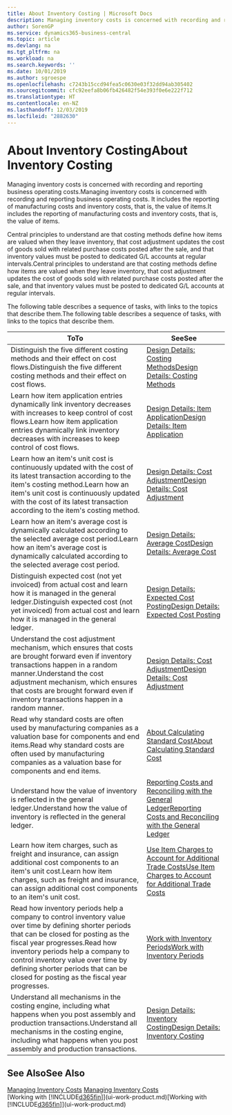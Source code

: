 ```yaml
---
title: About Inventory Costing | Microsoft Docs
description: Managing inventory costs is concerned with recording and reporting business operating costs. It includes the reporting of manufacturing costs and inventory costs, that is, the value of items.
author: SorenGP
ms.service: dynamics365-business-central
ms.topic: article
ms.devlang: na
ms.tgt_pltfrm: na
ms.workload: na
ms.search.keywords: ''
ms.date: 10/01/2019
ms.author: sgroespe
ms.openlocfilehash: c7243b15ccd94fea5c0630e03f32dd94ab305402
ms.sourcegitcommit: cfc92eefa8b06fb426482f54e393f0e6e222f712
ms.translationtype: HT
ms.contentlocale: en-NZ
ms.lasthandoff: 12/03/2019
ms.locfileid: "2882630"
---
```

# <a name="about-inventory-costing"></a><span data-ttu-id="cd7c8-104">About Inventory Costing</span><span class="sxs-lookup"><span data-stu-id="cd7c8-104">About Inventory Costing</span></span>
<span data-ttu-id="cd7c8-105">Managing inventory costs is concerned with recording and reporting business operating costs.</span><span class="sxs-lookup"><span data-stu-id="cd7c8-105">Managing inventory costs is concerned with recording and reporting business operating costs.</span></span> <span data-ttu-id="cd7c8-106">It includes the reporting of manufacturing costs and inventory costs, that is, the value of items.</span><span class="sxs-lookup"><span data-stu-id="cd7c8-106">It includes the reporting of manufacturing costs and inventory costs, that is, the value of items.</span></span>  

 <span data-ttu-id="cd7c8-107">Central principles to understand are that costing methods define how items are valued when they leave inventory, that cost adjustment updates the cost of goods sold with related purchase costs posted after the sale, and that inventory values must be posted to dedicated G/L accounts at regular intervals.</span><span class="sxs-lookup"><span data-stu-id="cd7c8-107">Central principles to understand are that costing methods define how items are valued when they leave inventory, that cost adjustment updates the cost of goods sold with related purchase costs posted after the sale, and that inventory values must be posted to dedicated G/L accounts at regular intervals.</span></span>  

 <span data-ttu-id="cd7c8-108">The following table describes a sequence of tasks, with links to the topics that describe them.</span><span class="sxs-lookup"><span data-stu-id="cd7c8-108">The following table describes a sequence of tasks, with links to the topics that describe them.</span></span>   

|<span data-ttu-id="cd7c8-109">**To**</span><span class="sxs-lookup"><span data-stu-id="cd7c8-109">**To**</span></span>|<span data-ttu-id="cd7c8-110">**See**</span><span class="sxs-lookup"><span data-stu-id="cd7c8-110">**See**</span></span>|  
|------------|-------------|  
|<span data-ttu-id="cd7c8-111">Distinguish the five different costing methods and their effect on cost flows.</span><span class="sxs-lookup"><span data-stu-id="cd7c8-111">Distinguish the five different costing methods and their effect on cost flows.</span></span>|[<span data-ttu-id="cd7c8-112">Design Details: Costing Methods</span><span class="sxs-lookup"><span data-stu-id="cd7c8-112">Design Details: Costing Methods</span></span>](design-details-costing-methods.md)|  
|<span data-ttu-id="cd7c8-113">Learn how item application entries dynamically link inventory decreases with increases to keep control of cost flows.</span><span class="sxs-lookup"><span data-stu-id="cd7c8-113">Learn how item application entries dynamically link inventory decreases with increases to keep control of cost flows.</span></span>|[<span data-ttu-id="cd7c8-114">Design Details: Item Application</span><span class="sxs-lookup"><span data-stu-id="cd7c8-114">Design Details: Item Application</span></span>](design-details-item-application.md)|  
|<span data-ttu-id="cd7c8-115">Learn how an item's unit cost is continuously updated with the cost of its latest transaction according to the item's costing method.</span><span class="sxs-lookup"><span data-stu-id="cd7c8-115">Learn how an item's unit cost is continuously updated with the cost of its latest transaction according to the item's costing method.</span></span>|[<span data-ttu-id="cd7c8-116">Design Details: Cost Adjustment</span><span class="sxs-lookup"><span data-stu-id="cd7c8-116">Design Details: Cost Adjustment</span></span>](design-details-cost-adjustment.md)|  
|<span data-ttu-id="cd7c8-117">Learn how an item's average cost is dynamically calculated according to the selected average cost period.</span><span class="sxs-lookup"><span data-stu-id="cd7c8-117">Learn how an item's average cost is dynamically calculated according to the selected average cost period.</span></span>|[<span data-ttu-id="cd7c8-118">Design Details: Average Cost</span><span class="sxs-lookup"><span data-stu-id="cd7c8-118">Design Details: Average Cost</span></span>](design-details-average-cost.md)|  
|<span data-ttu-id="cd7c8-119">Distinguish expected cost (not yet invoiced) from actual cost and learn how it is managed in the general ledger.</span><span class="sxs-lookup"><span data-stu-id="cd7c8-119">Distinguish expected cost (not yet invoiced) from actual cost and learn how it is managed in the general ledger.</span></span>|[<span data-ttu-id="cd7c8-120">Design Details: Expected Cost Posting</span><span class="sxs-lookup"><span data-stu-id="cd7c8-120">Design Details: Expected Cost Posting</span></span>](design-details-expected-cost-posting.md)|  
|<span data-ttu-id="cd7c8-121">Understand the cost adjustment mechanism, which ensures that costs are brought forward even if inventory transactions happen in a random manner.</span><span class="sxs-lookup"><span data-stu-id="cd7c8-121">Understand the cost adjustment mechanism, which ensures that costs are brought forward even if inventory transactions happen in a random manner.</span></span>|[<span data-ttu-id="cd7c8-122">Design Details: Cost Adjustment</span><span class="sxs-lookup"><span data-stu-id="cd7c8-122">Design Details: Cost Adjustment</span></span>](design-details-cost-adjustment.md)|  
|<span data-ttu-id="cd7c8-123">Read why standard costs are often used by manufacturing companies as a valuation base for components and end items.</span><span class="sxs-lookup"><span data-stu-id="cd7c8-123">Read why standard costs are often used by manufacturing companies as a valuation base for components and end items.</span></span>|[<span data-ttu-id="cd7c8-124">About Calculating Standard Cost</span><span class="sxs-lookup"><span data-stu-id="cd7c8-124">About Calculating Standard Cost</span></span>](finance-about-calculating-standard-cost.md)|  
|<span data-ttu-id="cd7c8-125">Understand how the value of inventory is reflected in the general ledger.</span><span class="sxs-lookup"><span data-stu-id="cd7c8-125">Understand how the value of inventory is reflected in the general ledger.</span></span>|[<span data-ttu-id="cd7c8-126">Reporting Costs and Reconciling with the General Ledger</span><span class="sxs-lookup"><span data-stu-id="cd7c8-126">Reporting Costs and Reconciling with the General Ledger</span></span>](finance-report-costs-and-reconcile-with-the-general-ledger.md)|  
|<span data-ttu-id="cd7c8-127">Learn how item charges, such as freight and insurance, can assign additional cost components to an item's unit cost.</span><span class="sxs-lookup"><span data-stu-id="cd7c8-127">Learn how item charges, such as freight and insurance, can assign additional cost components to an item's unit cost.</span></span>|[<span data-ttu-id="cd7c8-128">Use Item Charges to Account for Additional Trade Costs</span><span class="sxs-lookup"><span data-stu-id="cd7c8-128">Use Item Charges to Account for Additional Trade Costs</span></span>](payables-how-assign-item-charges.md)|  
|<span data-ttu-id="cd7c8-129">Read how inventory periods help a company to control inventory value over time by defining shorter periods that can be closed for posting as the fiscal year progresses.</span><span class="sxs-lookup"><span data-stu-id="cd7c8-129">Read how inventory periods help a company to control inventory value over time by defining shorter periods that can be closed for posting as the fiscal year progresses.</span></span>|[<span data-ttu-id="cd7c8-130">Work with Inventory Periods</span><span class="sxs-lookup"><span data-stu-id="cd7c8-130">Work with Inventory Periods</span></span>](finance-how-to-work-with-inventory-periods.md)|  
|<span data-ttu-id="cd7c8-131">Understand all mechanisms in the costing engine, including what happens when you post assembly and production transactions.</span><span class="sxs-lookup"><span data-stu-id="cd7c8-131">Understand all mechanisms in the costing engine, including what happens when you post assembly and production transactions.</span></span>|[<span data-ttu-id="cd7c8-132">Design Details: Inventory Costing</span><span class="sxs-lookup"><span data-stu-id="cd7c8-132">Design Details: Inventory Costing</span></span>](design-details-inventory-costing.md)|  

## <a name="see-also"></a><span data-ttu-id="cd7c8-133">See Also</span><span class="sxs-lookup"><span data-stu-id="cd7c8-133">See Also</span></span>
<span data-ttu-id="cd7c8-134">[Managing Inventory Costs](finance-manage-inventory-costs.md)  </span><span class="sxs-lookup"><span data-stu-id="cd7c8-134">[Managing Inventory Costs](finance-manage-inventory-costs.md)  </span></span>  
<span data-ttu-id="cd7c8-135">[Working with [!INCLUDE[d365fin](includes/d365fin_md.md)]](ui-work-product.md)</span><span class="sxs-lookup"><span data-stu-id="cd7c8-135">[Working with [!INCLUDE[d365fin](includes/d365fin_md.md)]](ui-work-product.md)</span></span>
